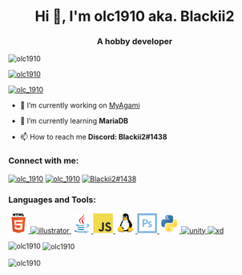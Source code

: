 <h1 align="center">Hi 👋, I'm olc1910 aka. Blackii2</h1>
<h3 align="center">A hobby developer</h3>

<p align="left"> <img src="https://komarev.com/ghpvc/?username=olc1910&label=Profile%20views&color=0e75b6&style=flat" alt="olc1910" /> </p>

<p align="left"> <a href="https://github.com/ryo-ma/github-profile-trophy"><img src="https://github-profile-trophy.vercel.app/?username=olc1910" alt="olc1910" /></a> </p>

<p align="left"> <a href="https://twitter.com/olc_1910" target="blank"><img src="https://img.shields.io/twitter/follow/olc_1910?logo=twitter&style=for-the-badge" alt="olc_1910" /></a> </p>

- 🔭 I’m currently working on [MyAgami](MyAgami.de)

- 🌱 I’m currently learning **MariaDB**

- 📫 How to reach me **Discord: Blackii2#1438**

<h3 align="left">Connect with me:</h3>
<p align="left">
<a href="https://twitter.com/olc_1910" target="blank"><img align="center" src="https://raw.githubusercontent.com/rahuldkjain/github-profile-readme-generator/master/src/images/icons/Social/twitter.svg" alt="olc_1910" height="30" width="40" /></a>
<a href="https://instagram.com/olc_1910" target="blank"><img align="center" src="https://raw.githubusercontent.com/rahuldkjain/github-profile-readme-generator/master/src/images/icons/Social/instagram.svg" alt="olc_1910" height="30" width="40" /></a>
<a href="https://discord.gg/Blackii2#1438" target="blank"><img align="center" src="https://raw.githubusercontent.com/rahuldkjain/github-profile-readme-generator/master/src/images/icons/Social/discord.svg" alt="Blackii2#1438" height="30" width="40" /></a>
</p>

<h3 align="left">Languages and Tools:</h3>
<p align="left"> <a href="https://www.w3.org/html/" target="_blank" rel="noreferrer"> <img src="https://raw.githubusercontent.com/devicons/devicon/master/icons/html5/html5-original-wordmark.svg" alt="html5" width="40" height="40"/> </a> <a href="https://www.adobe.com/in/products/illustrator.html" target="_blank" rel="noreferrer"> <img src="https://www.vectorlogo.zone/logos/adobe_illustrator/adobe_illustrator-icon.svg" alt="illustrator" width="40" height="40"/> </a> <a href="https://www.java.com" target="_blank" rel="noreferrer"> <img src="https://raw.githubusercontent.com/devicons/devicon/master/icons/java/java-original.svg" alt="java" width="40" height="40"/> </a> <a href="https://developer.mozilla.org/en-US/docs/Web/JavaScript" target="_blank" rel="noreferrer"> <img src="https://raw.githubusercontent.com/devicons/devicon/master/icons/javascript/javascript-original.svg" alt="javascript" width="40" height="40"/> </a> <a href="https://www.linux.org/" target="_blank" rel="noreferrer"> <img src="https://raw.githubusercontent.com/devicons/devicon/master/icons/linux/linux-original.svg" alt="linux" width="40" height="40"/> </a> <a href="https://www.photoshop.com/en" target="_blank" rel="noreferrer"> <img src="https://raw.githubusercontent.com/devicons/devicon/master/icons/photoshop/photoshop-line.svg" alt="photoshop" width="40" height="40"/> </a> <a href="https://www.python.org" target="_blank" rel="noreferrer"> <img src="https://raw.githubusercontent.com/devicons/devicon/master/icons/python/python-original.svg" alt="python" width="40" height="40"/> </a> <a href="https://unity.com/" target="_blank" rel="noreferrer"> <img src="https://www.vectorlogo.zone/logos/unity3d/unity3d-icon.svg" alt="unity" width="40" height="40"/> </a> <a href="https://www.adobe.com/products/xd.html" target="_blank" rel="noreferrer"> <img src="https://cdn.worldvectorlogo.com/logos/adobe-xd.svg" alt="xd" width="40" height="40"/> </a> </p>

<p><img align="left" src="https://github-readme-stats.vercel.app/api/top-langs?username=olc1910&show_icons=true&locale=en&layout=compact" alt="olc1910" /></p>

<p>&nbsp;<img align="center" src="https://github-readme-stats.vercel.app/api?username=olc1910&show_icons=true&locale=en" alt="olc1910" /></p>

<p><img align="center" src="https://github-readme-streak-stats.herokuapp.com/?user=olc1910&" alt="olc1910" /></p>
